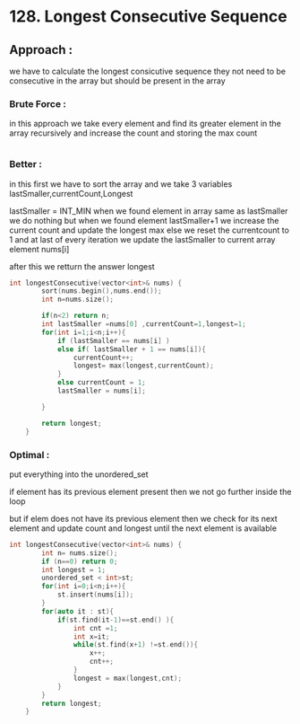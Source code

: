 # 128. Longest Consecutive Sequence

## Approach :

we have to calculate the longest consicutive sequence they not need to be consecutive in the array but should be present in the array

### Brute Force :

in this approach we take every element and find its greater element in the array recursively and increase the count and storing the max count

```cpp

```

### Better :

in this first we have to sort the array and we take 3 variables lastSmaller,currentCount,Longest

lastSmaller = INT_MIN
when we found element in array same as lastSmaller we do nothing but when we found element lastSmaller+1 we increase the current count and update the longest max
else we reset the currentcount to 1
and at last of every iteration we update the lastSmaller to current array element nums[i]

after this we retturn the answer longest

```cpp
int longestConsecutive(vector<int>& nums) {
        sort(nums.begin(),nums.end());
        int n=nums.size();

        if(n<2) return n;
        int lastSmaller =nums[0] ,currentCount=1,longest=1;
        for(int i=1;i<n;i++){
            if (lastSmaller == nums[i] )
            else if( lastSmaller + 1 == nums[i]){
                currentCount++;
                longest= max(longest,currentCount);
            }
            else currentCount = 1;
            lastSmaller = nums[i];

        }

        return longest;
    }
```
### Optimal :
put everything into the unordered_set

if element has its previous element present then we not go further inside the loop

but if elem does not have its previous element then we check for its next element and update count and longest until the next element is available

```cpp
int longestConsecutive(vector<int>& nums) {
        int n= nums.size();
        if (n==0) return 0;
        int longest = 1;
        unordered_set < int>st;
        for(int i=0;i<n;i++){
            st.insert(nums[i]);
        }
        for(auto it : st){
            if(st.find(it-1)==st.end() ){
                int cnt =1;
                int x=it;
                while(st.find(x+1) !=st.end()){
                    x++;
                    cnt++;
                }
                longest = max(longest,cnt);
            }
        }
        return longest;
    }
```


